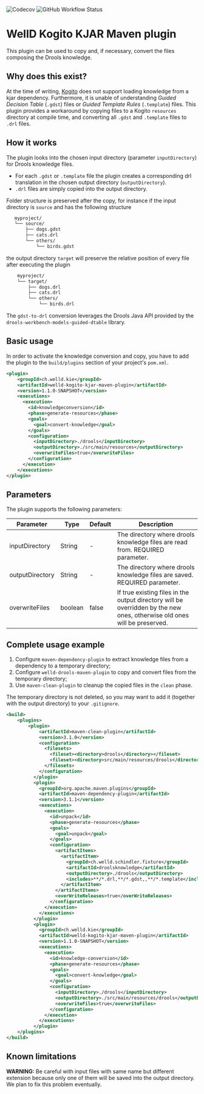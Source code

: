 ![Codecov](https://img.shields.io/codecov/c/github/welldsagl/kogito-kjar-maven-plugin?token=a5a71dcc831b476db46988222a05846a)
![GitHub Workflow Status](https://img.shields.io/github/workflow/status/welldsagl/kogito-kjar-maven-plugin/master)

# WellD Kogito KJAR Maven plugin

This plugin can be used to copy and, if necessary, convert the files composing the Drools knowledge.

## Why does this exist?

At the time of writing, [Kogito](https://kogito.kie.org/) does not support loading knowledge from a kjar dependency.
Furthermore, it is unable of understanding *Guided Decision Table* (`.gdst`) files or *Guided Template Rules*
(`.template`) files.
This plugin provides a workaround by copying files to a Kogito `resources` directory at compile time, and converting
all `.gdst` and `.template` files to `.drl` files.

## How it works

The plugin looks into the chosen input directory (parameter `inputDirectory`) for Drools knowledge files.

 - For each `.gdst` or `.template` file the plugin creates a corresponding drl translation in the 
 chosen output directory (`outputDirectory`).
 - `.drl` files are simply copied into the output directory.

Folder structure is preserved after the copy, for instance if the input directory is `source` and has the following structure
 
 ```bash
    myproject/
    └── source/
        ├── dogs.gdst
        ├── cats.drl
        └── others/
            └── birds.gdst
```

the output directory `target` will preserve the relative position of every file after executing the plugin

```bash
    myproject/
    └── target/
        ├── dogs.drl
        ├── cats.drl
        └── others/
            └── birds.drl
```

The `gdst-to-drl` conversion leverages the Drools Java API provided by the `drools-workbench-models-guided-dtable` library.

## Basic usage

In order to activate the knowledge conversion and copy, you have to add the plugin to the `build/plugins` section
of your project's `pom.xml`.

```xml
<plugin>
    <groupId>ch.welld.kie</groupId>
    <artifactId>welld-kogito-kjar-maven-plugin</artifactId>
    <version>1.1.0-SNAPSHOT</version>
    <executions>
      <execution>
        <id>knowledgeconversion</id>
        <phase>generate-resources</phase>
        <goals>
          <goal>convert-knowledge</goal>
        </goals>
        <configuration>
          <inputDirectory>./drools</inputDirectory>
          <outputDirectory>./src/main/resources</outputDirectory>
          <overwriteFiles>true</overwriteFiles>
        </configuration>
      </execution>
    </executions>
</plugin>
```

## Parameters

The plugin supports the following parameters:

 Parameter        | Type    | Default | Description                                                                   
 ---------------- | ------- | ------- | -----------
 inputDirectory   | String  | -       | The directory where drools knowledge files are read from. REQUIRED parameter. 
 outputDirectory  | String  | -       | The directory where drools knowledge files are saved. REQUIRED parameter.     
 overwriteFiles   | boolean | false   | If true existing files in the output directory will be overridden by the new ones, otherwise old ones will be preserved.

## Complete usage example

1. Configure `maven-dependency-plugin` to extract knowledge files from a dependency to a temporary directory;
2. Configure `welld-drools-maven-plugin` to copy and convert files from the temporary directory;
3. Use `maven-clean-plugin` to cleanup the copied files in the `clean` phase.

The temporary directory is not deleted, so you may want to add it 
(together with the output directory) to your `.gitignore`.

```xml
<build>
    <plugins>
        <plugin>
            <artifactId>maven-clean-plugin</artifactId>
            <version>3.1.0</version>
            <configuration>
              <filesets>
                <fileset><directory>drools</directory></fileset>
                <fileset><directory>src/main/resources/drools</directory></fileset>
              </filesets>
            </configuration>
          </plugin>
          <plugin>
            <groupId>org.apache.maven.plugins</groupId>
            <artifactId>maven-dependency-plugin</artifactId>
            <version>3.1.1</version>
            <executions>
              <execution>
                <id>unpack</id>
                <phase>generate-resources</phase>
                <goals>
                  <goal>unpack</goal>
                </goals>
                <configuration>
                  <artifactItems>
                    <artifactItem>
                      <groupId>ch.welld.schindler.fixture</groupId>
                      <artifactId>droolsknowledge</artifactId>
                      <outputDirectory>./drools</outputDirectory>
                      <includes>**/*.drl,**/*.gdst,,**/*.template</includes>
                    </artifactItem>
                  </artifactItems>
                  <overWriteReleases>true</overWriteReleases>
                </configuration>
              </execution>
            </executions>
          </plugin>
          <plugin>
            <groupId>ch.welld.kie</groupId>
            <artifactId>welld-kogito-kjar-maven-plugin</artifactId>
            <version>1.1.0-SNAPSHOT</version>
            <executions>
              <execution>
                <id>knowledge-conversion</id>
                <phase>generate-resources</phase>
                <goals>
                  <goal>convert-knowledge</goal>
                </goals>
                <configuration>
                  <inputDirectory>./drools</inputDirectory>
                  <outputDirectory>./src/main/resources/drools</outputDirectory>
                  <overwriteFiles>true</overwriteFiles>
                </configuration>
              </execution>
            </executions>
          </plugin>
    </plugins>
</build>
```

## Known limitations
 
**WARNING:** Be careful with input files with same name but different extension because only one of them will be saved into the
output directory. We plan to fix this problem eventually.
 
 